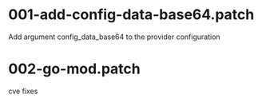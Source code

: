 # 001-add-config-data-base64.patch
Add argument config_data_base64 to the provider configuration

# 002-go-mod.patch
cve fixes
